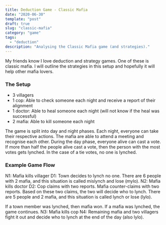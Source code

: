 ```yaml
---
title: Deduction Game - Classic Mafia
date: "2020-06-30"
template: "post"
draft: true
slug: "classic-mafia"
category: "game"
tags:
  - "deduction"
description: "Analysing the Classic Mafia game (and strategies)."
---
```


My friends know I love deduction and strategy games. One of these is classic mafia. I will outline the strategies in this setup and hopefully it will help other mafia lovers.

### The Setup

- 3 villagers
- 1 cop: Able to check someone each night and receive a report of their alignment
- 1 doctor: Able to heal someone each night (will not know if the heal was successful)
- 2 mafia: Able to kill someone each night

The game is split into day and night phases. Each night, everyone can take their respective actions. The mafia are able to attend a meeting and recognise each other. During the day phase, everyone alive can cast a vote. If more than half the people alive cast a vote, then the person with the most votes gets lynched. In the case of a tie votes, no one is lynched.

### Example Game Flow

N1: Mafia kills villager
D1: Town decides to lynch no one. There are 6 people with 2 mafia, and this situation is called mislynch and lose (mylo).
N2: Mafia kills doctor
D2: Cop claims with two reports. Mafia counter-claims with two reports. Based on these two claims, the two will decide who to lynch. There are 5 people and 2 mafia, and this situation is called lynch or lose (lylo).

If a town member was lynched, then mafia won. If a mafia was lynched, the game continues.
N3: Mafia kills cop
N4: Remaining mafia and two villagers fight it out and decide who to lynch at the end of the day (also lylo).

### 


